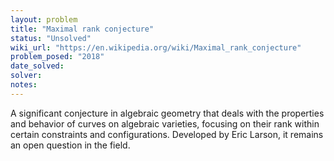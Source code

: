 ```yaml
---
layout: problem
title: "Maximal rank conjecture"
status: "Unsolved"
wiki_url: "https://en.wikipedia.org/wiki/Maximal_rank_conjecture"
problem_posed: "2018"
date_solved:
solver:
notes:
---
```

A significant conjecture in algebraic geometry that deals with the properties and behavior of curves on algebraic varieties, focusing on their rank within certain constraints and configurations. Developed by Eric Larson, it remains an open question in the field.